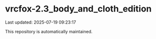 # vrcfox-2.3_body_and_cloth_edition

Last updated: 2025-07-19 09:23:17

This repository is automatically maintained.
